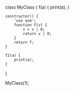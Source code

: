
class MyClass {
    f(a) {
        print(a);
    }

    constructor() {
        'use asm';
        function f(v) {
            v = v | 0;
            return v | 0;
        }
        return f;
    }

    f2(a) {
        print(a);
    }
}

MyClass(1);

